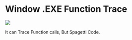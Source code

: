 # Window .EXE Function Trace

![](https://i.imgur.com/L960ibX.gif)

It can Trace Function calls, But Spagetti Code.
